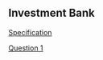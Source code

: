 ## Investment Bank

[Specification](documents/specifications.pdf)  

[Question 1](sources/investment-bank/q1)
